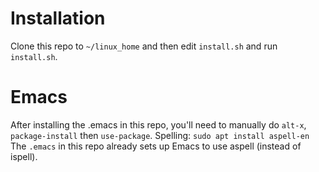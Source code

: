 # Installation

Clone this repo to `~/linux_home` and then edit `install.sh` and run `install.sh`.

# Emacs

After installing the .emacs in this repo, you'll need to manually do `alt-x`, `package-install` then `use-package`.
Spelling: `sudo apt install aspell-en`
The `.emacs` in this repo already sets up Emacs to use aspell (instead of ispell).
